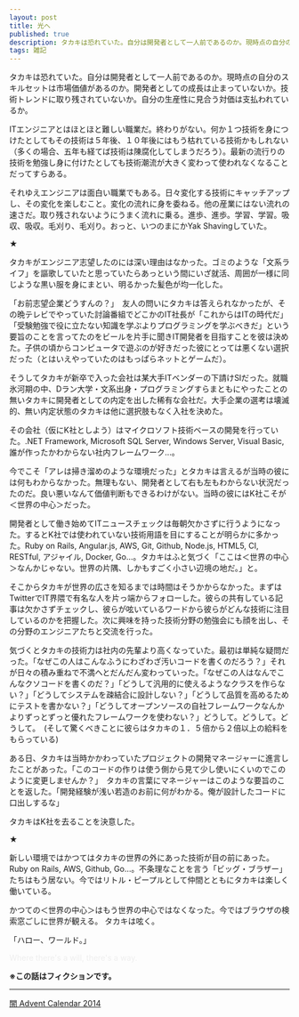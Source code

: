 ```yaml
---
layout: post
title: 光へ
published: true
description: タカキは恐れていた。自分は開発者として一人前であるのか。現時点の自分のスキルセットは市場価値があるのか。開発者としての成長は止まっていないか。技術トレンドに取り残されていないか。自分の生産性に見合う対価は支払われているか。
tags: 雑記
---
```


タカキは恐れていた。自分は開発者として一人前であるのか。現時点の自分のスキルセットは市場価値があるのか。開発者としての成長は止まっていないか。技術トレンドに取り残されていないか。自分の生産性に見合う対価は支払われているか。

ITエンジニアとはほとほと難しい職業だ。終わりがない。何か１つ技術を身につけたとしてもその技術は５年後、１０年後にはもう枯れている技術かもしれない（多くの場合、五年も経てば技術は陳腐化してしまうだろう）。最新の流行りの技術を勉強し身に付けたとしても技術潮流が大きく変わって使われなくなることだってすらある。

それゆえエンジニアは面白い職業でもある。日々変化する技術にキャッチアップし、その変化を楽しむこと。変化の流れに身を委ねる。他の産業にはない流れの速さだ。取り残されないようにうまく流れに乗る。進歩、進歩。学習、学習。吸収、吸収。毛刈り、毛刈り。おっと、いつのまにかYak Shavingしていた。

★

タカキがエンジニア志望したのには深い理由はなかった。ゴミのような「文系ライフ」を謳歌していたと思っていたらあっという間にいざ就活、周囲が一様に同じような黒い服を身にまとい、明るかった髪色が均一化した。

「お前志望企業どうすんの？」　友人の問いにタカキは答えられなかったが、その晩テレビでやっていた討論番組でどこかのIT社長が「これからはITの時代だ」「受験勉強で役に立たない知識を学ぶよりプログラミングを学ぶべきだ」という要旨のことを言ってたのをビールを片手に聞きIT開発者を目指すことを彼は決めた。子供の頃からコンピュータで遊ぶのが好きだった彼にとっては悪くない選択だった（とはいえやっていたのはもっぱらネットとゲームだ）。

そうしてタカキが新卒で入った会社は某大手ITベンダーの下請けSIだった。就職氷河期の中、Dラン大学・文系出身・プログラミングすらまともにやったことの無いタカキに開発者としての内定を出した稀有な会社だ。大手企業の選考は壊滅的、無い内定状態のタカキは他に選択肢もなく入社を決めた。

その会社（仮にK社としよう）はマイクロソフト技術ベースの開発を行っていた。.NET Framework, Microsoft SQL Server, Windows Server, Visual Basic, 誰が作ったかわからない社内フレームワーク...。

 今でこそ「アレは掃き溜めのような環境だった」とタカキは言えるが当時の彼には何もわからなかった。無理もない、開発者として右も左もわからない状況だったのだ。良い悪いなんて価値判断もできるわけがない。当時の彼にはK社こそが＜世界の中心＞だった。

開発者として働き始めてITニュースチェックは毎朝欠かさずに行うようになった。するとK社では使われていない技術用語を目にすることが明らかに多かった。Ruby on Rails, Angular.js, AWS, Git, Github, Node.js, HTML5, CI, RESTful, アジャイル, Docker, Go...。タカキはふと気づく「ここは＜世界の中心＞なんかじゃない。世界の片隅、しかもすごく小さい辺境の地だ。」と。

そこからタカキが世界の広さを知るまでは時間はそうかからなかった。まずはTwitterでIT界隈で有名な人を片っ端からフォローした。彼らの共有している記事は欠かさずチェックし、彼らが呟いているワードから彼らがどんな技術に注目しているのかを把握した。次に興味を持った技術分野の勉強会にも顔を出し、その分野のエンジニアたちと交流を行った。

気づくとタカキの技術力は社内の先輩より高くなっていた。最初は単純な疑問だった。「なぜこの人はこんなふうにわざわざ汚いコードを書くのだろう？」それが日々の積み重ねで不満へとだんだん変わっていった。「なぜこの人はなんでこんなクソコードを書くのだ？」「どうして汎用的に使えるようなクラスを作らない？」「どうしてシステムを疎結合に設計しない？」「どうして品質を高めるためにテストを書かない？」「どうしてオープンソースの自社フレームワークなんかよりずっとずっと優れたフレームワークを使わない？」どうして。どうして。どうして。　(そして驚くべきことに彼らはタカキの１．５倍から２倍以上の給料をもらっている)

ある日、タカキは当時かかわっていたプロジェクトの開発マネージャーに進言したことがあった。「このコードの作りは使う側から見て少し使いにくいのでこのように変更しませんか？」　タカキの言葉にマネージャーはこのような要旨のことを返した。「開発経験が浅い若造のお前に何がわかる。俺が設計したコードに口出しするな」

タカキはK社を去ることを決意した。

★

新しい環境ではかつてはタカキの世界の外にあった技術が目の前にあった。Ruby on Rails, AWS, Github, Go…。不条理なことを言う「ビッグ・ブラザー」たちはもう居ない。今ではリトル・ピープルとして仲間とともにタカキは楽しく働いている。

かつての＜世界の中心＞はもう世界の中心ではなくなった。今ではブラウザの検索窓ごしに世界が観える。 タカキは呟く。

「ハロー、ワールド。」

<span style="color:#eee">Where there's a will, there's a way.</span>

**※この話はフィクションです。**

---

[闇 Advent Calendar 2014](http://www.adventar.org/calendars/628)
